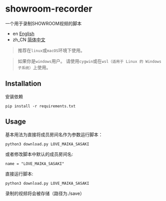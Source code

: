 # showroom-recorder
一个用于录制SHOWROOM视频的脚本

- en [English](README.md)
- zh_CN [简体中文](README.zh_CN.md)

> 推荐在`linux`或`macOS`环境下使用。

> 如果你是`windows`用户。 请使用`cygwin`或在`wsl（适用于 Linux 的 Windows 子系统）`上使用。

## Installation

安装依赖

```
pip install -r requirements.txt
```

## Usage
基本用法为直接将成员房间名作为参数运行脚本：

```
python3 download.py LOVE_MAIKA_SASAKI
```

或者修改脚本中默认的成员房间名:

```
name = "LOVE_MAIKA_SASAKI"
```
直接运行脚本:

```
python3 download.py LOVE_MAIKA_SASAKI
```
录制的视频将会被存储（路径为./save）

